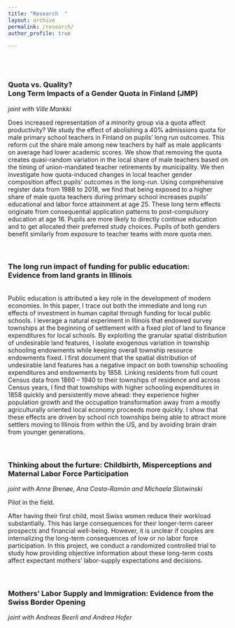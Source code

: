 ```yaml
---
title: "Research  "
layout: archive
permalink: /research/
author_profile: true

---
```


<br />
<br />


### Quota vs. Quality?  <br/>Long Term Impacts of a Gender Quota in Finland (JMP)

*joint with Ville Mankki*

Does increased representation of a minority group via a quota affect productivity? We study the effect of abolishing a 40% admissions quota for male primary school teachers in Finland on pupils’ long run outcomes. This reform cut the share male among new teachers by half as male applicants on average had lower academic scores. We show that removing the quota creates quasi-random variation in the local share of male teachers based on the timing of union-mandated teacher retirements by municipality. We then investigate how quota-induced changes in local teacher gender composition affect pupils’ outcomes in the long-run. Using comprehensive register data from 1988 to 2018, we find that being exposed to a higher share of male quota teachers during primary school increases pupils’ educational and labor force attainment at age 25. These long term effects originate from consequential application patterns to post-compulsory education at age 16. Pupils are more likely to directly continue education and to get allocated their preferred study choices. Pupils of both genders benefit similarly from exposure to teacher teams with more quota men.
<br />
<br />
<br />

### The long run impact of funding for public education: <br/>Evidence from land grants in Illinois
<br />
Public education is attributed a key role in the development of modern economies. In this paper, I trace out both the immediate and long run effects of investment in human capital through funding for local public schools. I leverage a natural experiment in Illinois that endowed survey townships at the beginning of settlement with a fixed plot of land to finance expenditures for local schools. By exploiting the granular spatial distribution of undesirable land features, I isolate exogenous variation in township schooling endowments while keeping overall township resource endowments fixed. I first document that the spatial distribution of undesirable land features has a negative impact on both township schooling expenditures and endowments by 1858. Linking residents from full count Census data from 1860 – 1940 to their townships of residence and across Census years, I find that townships with higher schooling expenditures in 1858 quickly and persistently move ahead: they experience higher population growth and the occupation transformation away from a mostly agriculturally oriented local economy proceeds more quickly. I show that these effects are driven by school rich townships being able to attract more settlers moving to Illinois from within the US, and by avoiding brain drain from younger generations.
<br />
<br />
<br />

### Thinking about the furture: Childbirth, Misperceptions and Maternal Labor Force Participation

*joint with Anne Brenøe, Ana Costa-Ramón and Michaela Slotwinski*

Pilot in the field.

After having their first child, most Swiss women reduce their workload substantially. This has large consequences for their longer-term career prospects and financial well-being. However, it is unclear if couples are internalizing the long-term consequences of low or no labor force participation. In this project, we conduct a randomized controlled trial to study how providing objective information about these long-term costs affect expectant mothers’ labor-supply expectations and decisions.
<br />
<br />
<br />

### Mothers' Labor Supply and Immigration: Evidence from the Swiss Border Opening

*joint with Andreas Beerli and Andrea Hofer*
